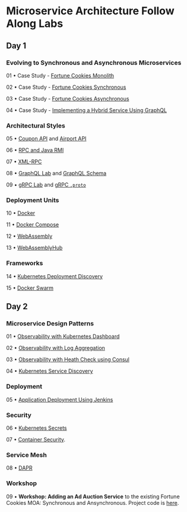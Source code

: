 # Microservice Architecture Follow Along Labs

## Day 1

### Evolving to Synchronous and Asynchronous Microservices

01 • Case Study - [Fortune Cookies Monolith](https://github.com/reselbob/fortune-cookies/tree/master/monolith)

02 • Case Study - [Fortune Cookies Synchronous](https://github.com/reselbob/fortune-cookies/tree/master/microservice-sync)

03 • Case Study - [Fortune Cookies Asynchronous](https://github.com/reselbob/fortune-cookies/tree/master/microservice-async)

04 • Case Study - [Implementing a Hybrid Service Using GraphQL](https://github.com/reselbob/seat-saver)

### Architectural Styles

05 • [Coupon API](coupon-api.yaml) and [Airport API](airport-codes-swagger.yaml)

06 • [RPC and Java RMI](https://katacoda.com/programmableweb/scenarios/understanding-java-rmi)

07 • [XML-RPC](https://katacoda.com/programmableweb/scenarios/working-with-xml-rpc)

08 • [GraphQL Lab](https://github.com/reselbob/seat-saver) and [GraphQL Schema](graphql)

09 • [gRPC Lab](https://katacoda.com/programmableweb/scenarios/understanding-a-grpc-api) and [gRPC `.proto`](simple.proto)

### Deployment Units

10 • [Docker](https://github.com/reselbob/wisesayings)

11 • [Docker Compose](https://github.com/reselbob/dockerdemos/tree/master/foodcourt)

12 • [WebAssembly](https://github.com/reselbob/innosoft-vmware-05182020/blob/master/webassembly/basic.html)

13 • [WebAssemblyHub](/https://webassemblyhub.io/repositories/)

### Frameworks

14 • [Kubernetes Deployment Discovery](https://github.com/reselbob/k8sdemos/tree/master/deployment-discovery-red-green)

15 • [Docker Swarm](https://github.com/reselbob/dockerdemos/tree/master/foodcourt)


## Day 2

### Microservice Design Patterns

01 • [Observability with Kubernetes Dashboard](https://github.com/reselbob/innosoft-vmware-10202019/tree/master/k8s-dashboard)

02 • [Observability with Log Aggregation](https://github.com/reselbob/dockerdemos/tree/master/travelagent)

03 • [Observability with Heath Check using Consul](https://github.com/reselbob/innosoft-vmware-10202019/tree/master/consul)

04 • [Kubernetes Service Discovery](https://github.com/reselbob/innosoft/tree/master/microservices-architecture/04-service-discovery-k8s)

### Deployment

05 • [Application Deployment Using Jenkins](https://github.com/reselbob/fatjenkins)

### Security

06 • [Kubernetes Secrets](https://github.com/reselbob/innosoft/blob/master/microservices-architecture/supplemental/labs/02-kubernetes-secrets/README.md)

07 • [Container Security](https://github.com/reselbob/dockerdemos/tree/master/security-blankets).

### Service Mesh

08 • [DAPR](https://katacoda.com/reselbob/scenarios/using-dapr)

### Workshop

09 • **Workshop: Adding an Ad Auction Service** to the existing Fortune Cookies MOA: Synchronous and Ansynchronous. Project code is [here](https://github.com/reselbob/fortune-cookies).
